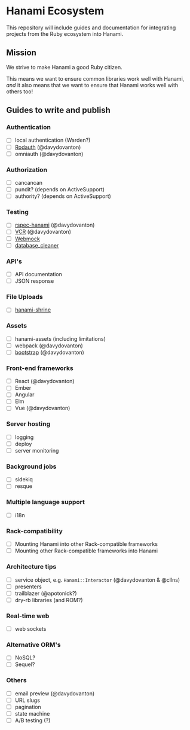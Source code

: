 # Hanami Ecosystem
This repository will include guides and documentation for integrating projects
from the Ruby ecosystem into Hanami.

## Mission
We strive to make Hanami a good Ruby citizen.

This means we want to ensure common libraries work well with Hanami,
*and* it also means that we want to ensure that Hanami works well with others too!

## Guides to write and publish
### Authentication
  - [ ] local authentication (Warden?)
  - [ ] [Rodauth](https://github.com/davydovanton/hanami-rodauth) (@davydovanton)
  - [ ] omniauth (@davydovanton)

### Authorization
  - [ ] cancancan
  - [ ] pundit? (depends on ActiveSupport)
  - [ ] authority? (depends on ActiveSupport)

### Testing
  - [ ] [rspec-hanami](https://github.com/davydovanton/rspec-hanami) (@davydovanton)
  - [ ] [VCR](https://github.com/vcr/vcr) (@davydovanton)
  - [ ] [Webmock](https://github.com/bblimke/webmock)
  - [ ] [database_cleaner](https://github.com/DatabaseCleaner/database_cleaner)

### API's
  - [ ] API documentation
  - [ ] JSON response

### File Uploads
  - [ ] [hanami-shrine](https://github.com/katafrakt/hanami-shrine)

### Assets
  - [ ] hanami-assets (including limitations)
  - [ ] webpack (@davydovanton)
  - [ ] [bootstrap](https://github.com/davydovanton/hanami-bootstrap) (@davydovanton)

### Front-end frameworks
  - [ ] React (@davydovanton)
  - [ ] Ember
  - [ ] Angular
  - [ ] Elm
  - [ ] Vue (@davydovanton)

### Server hosting
  - [ ] logging
  - [ ] deploy
  - [ ] server monitoring

### Background jobs
  - [ ] sidekiq
  - [ ] resque

### Multiple language support
  - [ ] i18n

### Rack-compatibility
  - [ ] Mounting Hanami into other Rack-compatible frameworks
  - [ ] Mounting other Rack-compatible frameworks into Hanami

### Architecture tips
  - [ ] service object, e.g. `Hanami::Interactor` (@davydovanton & @cllns)
  - [ ] presenters
  - [ ] trailblazer (@apotonick?)
  - [ ] dry-rb libraries (and ROM?)

### Real-time web
  - [ ] web sockets

### Alternative ORM's
  - [ ] NoSQL?
  - [ ] Sequel?

### Others
  - [ ] email preview (@davydovanton)
  - [ ] URL slugs
  - [ ] pagination
  - [ ] state machine
  - [ ] A/B testing (?)
